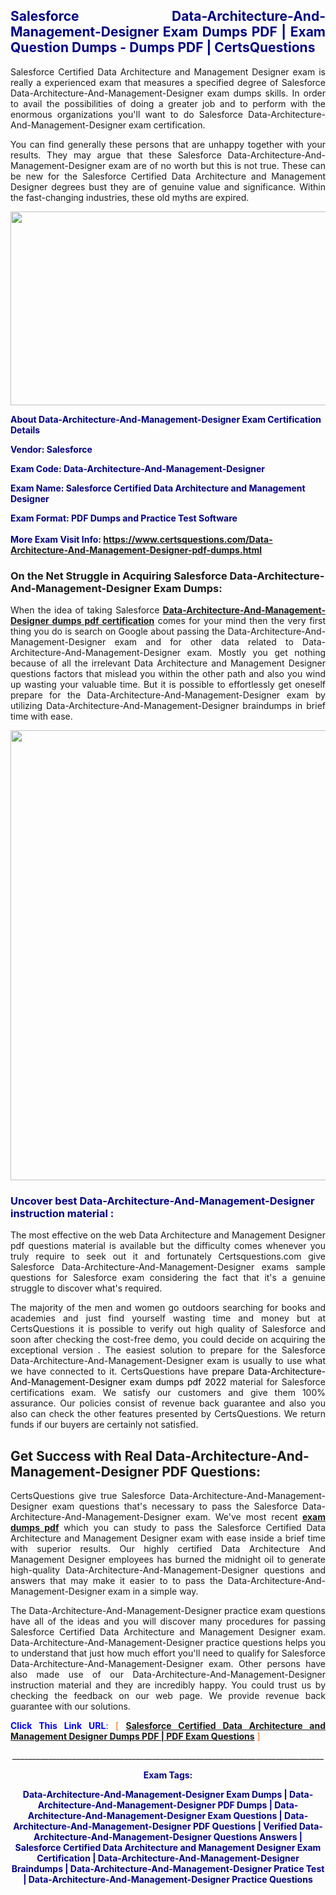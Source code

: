 <h2 style="text-align: justify;"><span style="color: #000080;">Salesforce Data-Architecture-And-Management-Designer Exam Dumps PDF | Exam Question Dumps - Dumps PDF | CertsQuestions</span></h2>
<p style="text-align: justify;">Salesforce Certified Data Architecture and Management Designer exam is really a experienced exam that measures a specified degree of Salesforce  Data-Architecture-And-Management-Designer exam dumps skills. In order to avail the possibilities of doing a greater job and to perform with the enormous organizations you'll want to do Salesforce Data-Architecture-And-Management-Designer exam certification.</p>
<p style="text-align: justify;">You can find generally these persons that are unhappy together with your results. They may argue that these Salesforce  Data-Architecture-And-Management-Designer exam are of no worth but this is not true. These can be new for the Salesforce Certified Data Architecture and Management Designer degrees bust they are of genuine value and significance. Within the fast-changing industries, these old myths are expired.</p>
<p><img style="display: block; margin-left: auto; margin-right: auto;" src="https://i.imgur.com/eaP4ae9.png" width="840" height="310" /></p>
<p><span style="color: #000080;"><strong>About Data-Architecture-And-Management-Designer Exam Certification Details</strong></span></p>
<p><span style="color: #000080;"><strong>Vendor: Salesforce<br /></strong></span></p>
<p><span style="color: #000080;"><strong>Exam Code: Data-Architecture-And-Management-Designer</strong></span></p>
<p><span style="color: #000080;"><strong>Exam Name: Salesforce Certified Data Architecture and Management Designer</strong></span></p>
<p><span style="color: #000080;"><strong>Exam Format: PDF Dumps and Practice Test Software<br /><br />More Exam Visit Info: <span style="color: #ff6600;"><a href="https://www.certsquestions.com/Data-Architecture-And-Management-Designer-pdf-dumps.html">https://www.certsquestions.com/Data-Architecture-And-Management-Designer-pdf-dumps.html</a></span></strong></span></p>
<h3>On the Net Struggle in Acquiring Salesforce Data-Architecture-And-Management-Designer Exam Dumps:</h3>
<p style="text-align: justify;">When the idea of taking Salesforce <a href="https://www.certsquestions.com/Data-Architecture-And-Management-Designer-pdf-dumps.html"><strong> Data-Architecture-And-Management-Designer dumps pdf certification</strong></a> comes for your mind then the very first thing you do is search on Google about passing the Data-Architecture-And-Management-Designer exam and for other data related to Data-Architecture-And-Management-Designer exam. Mostly you get nothing because of all the irrelevant Data Architecture and Management Designer questions factors that mislead you within the other path and also you wind up wasting your valuable time. But it is possible to effortlessly get oneself prepare for the Data-Architecture-And-Management-Designer exam by utilizing Data-Architecture-And-Management-Designer braindumps in brief time with ease.</p>
<p><a href="https://www.certsquestions.com/Data-Architecture-And-Management-Designer-pdf-dumps.html"><img style="display: block; margin-left: auto; margin-right: auto;" src="https://i.imgur.com/pxhoKQ2.png" width="720" /></a></p>
<h3><span style="color: #000080;">Uncover best  Data-Architecture-And-Management-Designer instruction material :</span></h3>
<p style="text-align: justify;">The most effective on the web Data Architecture and Management Designer pdf questions material is available but the difficulty comes whenever you truly require to seek out it and fortunately Certsquestions.com give Salesforce Data-Architecture-And-Management-Designer exams sample questions for Salesforce  exam considering the fact that it's a genuine struggle to discover what's required.</p>
<p style="text-align: justify;">The majority of the men and women go outdoors searching for books and academies and just find yourself wasting time and money but at CertsQuestions it is possible to verify out high quality of Salesforce  and soon after checking the cost-free demo, you could decide on acquiring the exceptional version . The easiest solution to prepare for the Salesforce Data-Architecture-And-Management-Designer exam is usually to use what we have connected to it. CertsQuestions have <span style="color: #000000;">prepare Data-Architecture-And-Management-Designer exam dumps pdf 2022</span> material for Salesforce certifications exam. We satisfy our customers and give them 100% assurance. Our policies consist of revenue back guarantee and also you also can check the other features presented by CertsQuestions. We return funds if our buyers are certainly not satisfied.</p>
<h2>Get Success with Real Data-Architecture-And-Management-Designer PDF Questions:</h2>
<p style="text-align: justify;">CertsQuestions give true Salesforce Data-Architecture-And-Management-Designer exam questions that's necessary to pass the Salesforce  Data-Architecture-And-Management-Designer exam. We've most recent<strong>&nbsp;<a href="https://www.certsquestions.com/">exam dumps pdf</a></strong>&nbsp;which you can study to pass the Salesforce Certified Data Architecture and Management Designer exam with ease inside a brief time with superior results. Our highly certified Data Architecture And Management Designer employees has burned the midnight oil to generate high-quality Data-Architecture-And-Management-Designer questions and answers that may make it easier to to pass the Data-Architecture-And-Management-Designer exam in a simple way.</p>
<p style="text-align: justify;">The Data-Architecture-And-Management-Designer practice exam questions have all of the ideas and you will discover many procedures for passing Salesforce Certified Data Architecture and Management Designer exam. Data-Architecture-And-Management-Designer practice questions helps you to understand that just how much effort you'll need to qualify for Salesforce  Data-Architecture-And-Management-Designer exam. Other persons have also made use of our Data-Architecture-And-Management-Designer instruction material and they are incredibly happy. You could trust us by checking the feedback on our web page. We provide revenue back guarantee with our solutions.</p>
<p style="text-align: justify;"><span style="color: #0000ff;"><strong>Click This Link URL</strong>:</span> <span style="color: #ff6600;">[ <strong><a href="https://www.certsquestions.com/data-architecture-and-management-designer-certification.html">Salesforce Certified Data Architecture and Management Designer Dumps PDF | PDF Exam Questions</a></strong> ]</span></p>
<p style="text-align: center;">______________________________________________________________________________</p>
<p style="text-align: center;"><span style="color: #000080;"><strong>Exam Tags:</strong></span></p>
<p style="text-align: center;"><span style="color: #000080;"><strong>Data-Architecture-And-Management-Designer Exam Dumps | Data-Architecture-And-Management-Designer PDF Dumps | Data-Architecture-And-Management-Designer Exam Questions | Data-Architecture-And-Management-Designer PDF Questions | Verified Data-Architecture-And-Management-Designer Questions Answers | Salesforce Certified Data Architecture and Management Designer Exam Certification | Data-Architecture-And-Management-Designer Braindumps | Data-Architecture-And-Management-Designer Pratice Test | Data-Architecture-And-Management-Designer Practice Questions</strong></span></p>

